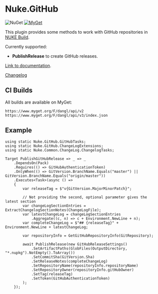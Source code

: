 # Nuke.GitHub


![NuGet](https://img.shields.io/nuget/v/Nuke.GitHub.svg)
[![MyGet](https://img.shields.io/myget/dangl/v/Nuke.GitHub.svg)]()

This plugin provides some methods to work with GitHub repositories
in [NUKE Build](https://github.com/nuke-build/nuke).

Currently supported:
  * **PublishRelease** to create GitHub releases.

[Link to documentation](https://docs.dangl-it.com/Projects/Nuke.GitHub).

[Changelog](./Changelog.md)

## CI Builds

All builds are available on MyGet:

    https://www.myget.org/F/dangl/api/v2
    https://www.myget.org/F/dangl/api/v3/index.json

## Example

    using static Nuke.GitHub.GitHubTasks;
    using static Nuke.GitHub.ChangeLogExtensions;
    using static Nuke.Common.ChangeLog.ChangelogTasks;

    Target PublishGitHubRelease => _ => _
        .DependsOn(Pack)
        .Requires(() => GitHubAuthenticationToken)
        .OnlyWhen(() => GitVersion.BranchName.Equals("master") || GitVersion.BranchName.Equals("origin/master"))
        .Executes<Task>(async () =>
        {
            var releaseTag = $"v{GitVersion.MajorMinorPatch}";

            // Not providing the second, optional parameter gives the latest section
            var changeLogSectionEntries = ExtractChangelogSectionNotes(ChangeLogFile);
            var latestChangeLog = changeLogSectionEntries
                .Aggregate((c, n) => c + Environment.NewLine + n);
            var completeChangeLog = $"## {releaseTag}" + Environment.NewLine + latestChangeLog;

            var repositoryInfo = GetGitHubRepositoryInfo(GitRepository);

            await PublishRelease(new GitHubReleaseSettings()
                .SetArtifactPaths(GlobFiles(OutputDirectory, "*.nupkg").NotEmpty().ToArray())
                .SetCommitSha(GitVersion.Sha)
                .SetReleaseNotes(completeChangeLog)
                .SetRepositoryName(repositoryInfo.repositoryName)
                .SetRepositoryOwner(repositoryInfo.gitHubOwner)
                .SetTag(releaseTag)
                .SetToken(GitHubAuthenticationToken)
            );
        });
